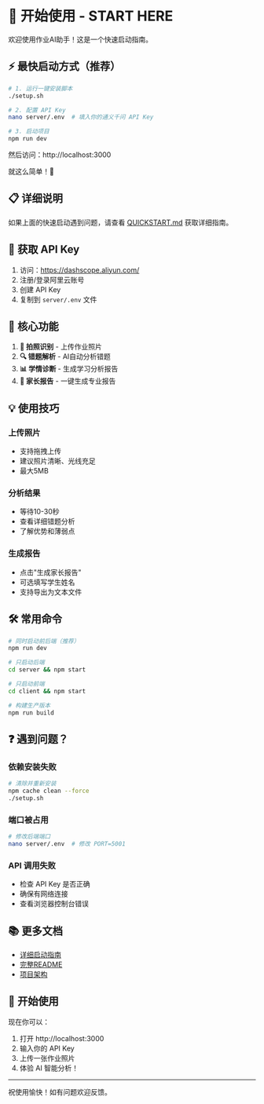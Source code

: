 # 🚀 开始使用 - START HERE

欢迎使用作业AI助手！这是一个快速启动指南。

## ⚡ 最快启动方式（推荐）

```bash
# 1. 运行一键安装脚本
./setup.sh

# 2. 配置 API Key
nano server/.env  # 填入你的通义千问 API Key

# 3. 启动项目
npm run dev
```

然后访问：http://localhost:3000

就这么简单！🎉

## 📋 详细说明

如果上面的快速启动遇到问题，请查看 [QUICKSTART.md](./QUICKSTART.md) 获取详细指南。

## 🔑 获取 API Key

1. 访问：https://dashscope.aliyun.com/
2. 注册/登录阿里云账号
3. 创建 API Key
4. 复制到 `server/.env` 文件

## 🎯 核心功能

1. **📸 拍照识别** - 上传作业照片
2. **🔍 错题解析** - AI自动分析错题
3. **📊 学情诊断** - 生成学习分析报告
4. **📄 家长报告** - 一键生成专业报告

## 💡 使用技巧

### 上传照片
- 支持拖拽上传
- 建议照片清晰、光线充足
- 最大5MB

### 分析结果
- 等待10-30秒
- 查看详细错题分析
- 了解优势和薄弱点

### 生成报告
- 点击"生成家长报告"
- 可选填写学生姓名
- 支持导出为文本文件

## 🛠️ 常用命令

```bash
# 同时启动前后端（推荐）
npm run dev

# 只启动后端
cd server && npm start

# 只启动前端
cd client && npm start

# 构建生产版本
npm run build
```

## ❓ 遇到问题？

### 依赖安装失败
```bash
# 清除并重新安装
npm cache clean --force
./setup.sh
```

### 端口被占用
```bash
# 修改后端端口
nano server/.env  # 修改 PORT=5001
```

### API 调用失败
- 检查 API Key 是否正确
- 确保有网络连接
- 查看浏览器控制台错误

## 📚 更多文档

- [详细启动指南](./QUICKSTART.md)
- [完整README](./README.md)
- [项目架构](./README.md#技术架构)

## 🎉 开始使用

现在你可以：
1. 打开 http://localhost:3000
2. 输入你的 API Key
3. 上传一张作业照片
4. 体验 AI 智能分析！

---

祝使用愉快！如有问题欢迎反馈。
